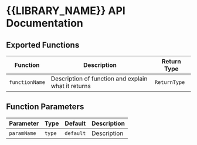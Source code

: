 # {{LIBRARY_NAME}} API Documentation

## Exported Functions

| Function | Description | Return Type |
|----------|-------------|-------------|
| `functionName` | Description of function and explain what it returns | `ReturnType` |

## Function Parameters

| Parameter | Type | Default | Description |
|-----------|------|---------|-------------|
| `paramName` | `type` | `default` | Description |